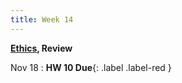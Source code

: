 ```yaml
---
title: Week 14
---
```


**[Ethics](https://docs.google.com/presentation/d/14Yt7ekSLxI20UM5n_GV53QuEWPKtQV9iFlBrc-O4Ia8/edit?usp=sharing), Review**

Nov 18
:  **HW 10 Due**{: .label .label-red }
